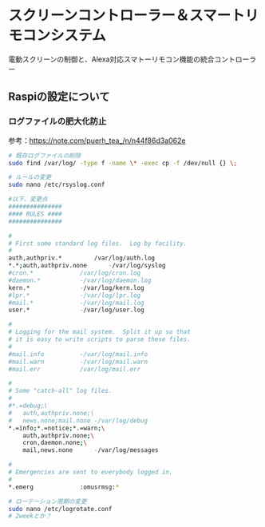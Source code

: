 # スクリーンコントローラー＆スマートリモコンシステム
電動スクリーンの制御と、Alexa対応スマトーリモコン機能の統合コントローラー

## Raspiの設定について
### ログファイルの肥大化防止
参考：https://note.com/puerh_tea_/n/n44f86d3a062e

``` bash
# 既存ログファイルの削除
sudo find /var/log/ -type f -name \* -exec cp -f /dev/null {} \;
```

``` bash
# ルールの変更
sudo nano /etc/rsyslog.conf

#以下、変更点
###############
#### RULES ####
###############

#
# First some standard log files.  Log by facility.
#
auth,authpriv.*			/var/log/auth.log
*.*;auth,authpriv.none		-/var/log/syslog
#cron.*				/var/log/cron.log
#daemon.*			-/var/log/daemon.log
kern.*				-/var/log/kern.log
#lpr.*				-/var/log/lpr.log
#mail.*				-/var/log/mail.log
user.*				-/var/log/user.log

#
# Logging for the mail system.  Split it up so that
# it is easy to write scripts to parse these files.
#
#mail.info			-/var/log/mail.info
#mail.warn			-/var/log/mail.warn
#mail.err			/var/log/mail.err

#
# Some "catch-all" log files.
#
#*.=debug;\
#	auth,authpriv.none;\
#	news.none;mail.none	-/var/log/debug
*.=info;*.=notice;*.=warn;\
	auth,authpriv.none;\
	cron,daemon.none;\
	mail,news.none		-/var/log/messages

#
# Emergencies are sent to everybody logged in.
#
*.emerg				:omusrmsg:*
```

```bash
# ローテーション周期の変更
sudo nano /etc/logrotate.conf
# 2weekとか？
```